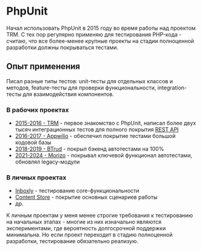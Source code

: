 # PhpUnit

Начал использовать PhpUnit в 2015 году во время работы над проектом TRM. С тех пор регулярно применяю для тестирования PHP-кода - считаю, что все более-менее крупные проекты на стадии полноценной разработки должны покрываться тестами.

## Опыт применения

Писал разные типы тестов: unit-тесты для отдельных классов и методов, feature-тесты для проверки функциональности, integration-тесты для взаимодействия компонентов.

### В рабочих проектах

- [2015-2016 - TRM](../../experience/work/dev/2015-2016%20-%20TRM.md) - первое знакомство с PhpUnit, написал более двух тысяч интеграционных тестов для полного покрытия [REST API](../methodologies/REST%20API.md)
- [2016-2017 - Appwilio](../../experience/work/dev/2016-2017%20-%20Appwilio.md) - обеспечил покрытие тестами большой кодовой базы
- [2018-2019 - BTrud](../../experience/work/dev/2018-2019%20-%20BTrud.md) - покрыл бэкенд автотестами на 100%
- [2021-2024 - Morizo](../../experience/work/dev/2021-2024%20-%20Morizo.md) - покрывал ключевой функционал автотестами, обновлял legacy-модули

### В личных проектах

- [Inboxly](../../experience/projects/Inboxly.md) - тестирование core-функциональности
- [Content Store](../../experience/projects/Content%20Store.md) - покрытие основных сценариев работы
- др.

К личным проектам у меня менее строгие требования к тестированию на начальных этапах - многие из них изначально являются экспериментами, где вероятность долгосрочной поддержки минимальна. Но если проект переходит в стадию полноценной разработки, тестирование обязательно реализую.